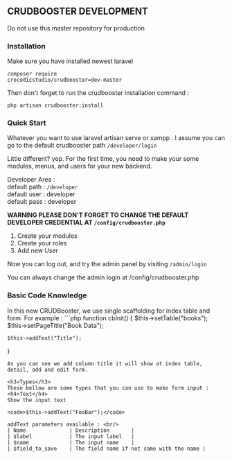 <h2>CRUDBOOSTER DEVELOPMENT</h2>
Do not use this master repository for production

<h3>Installation</h3>
Make sure you have installed newest laravel

<code>composer require crocodicstudio/crudbooster=dev-master</code>

Then don't forget to run the crudbooster installation command :
 
<code>php artisan crudbooster:install</code>

<h3>Quick Start</h3> 
Whatever you want to use laravel artisan serve or xampp . 
I assume you can go to the default crudbooster path 
<code>/developer/login</code>

Little different? yep. For the first time, you need to make your 
some modules, menus, and users for your new backend.

Developer Area : <br/>
default path : <code>/developer</code><br/>
default user : developer<br/>
default pass : developer<br/>

<strong>WARNING PLEASE DON'T FORGET TO CHANGE THE DEFAULT DEVELOPER CREDENTIAL AT 
<code>/config/crudbooster.php</code></strong>

1. Create your modules
1. Create your roles
1. Add new User

Now you can log out, and try the admin panel by visiting <code>/admin/login</code>

<quote>
You can always change the admin login at /config/crudbooster.php
</quote>

<h3>Basic Code Knowledge</h3>
In this new CRUDBooster, we use single scaffolding for index table and form. 
For example : 
```php
function cbInit() {
    $this->setTable("books");
    $this->setPageTitle("Book Data");
    
    $this->addText("Title");
}
```
As you can see we add column title it will show at index table, detail, add and edit form.

<h3>Types</h3>
These bellow are some types that you can use to make form input : 
<h4>Text</h4>
Show the input text

<code>$this->addText("FooBar");</code>

addText parameters available : <br/>
| Name              | Description       |
| $label            | The input label   |
| $name             | The input name    |
| $field_to_save    | The field name if not same with the name |
